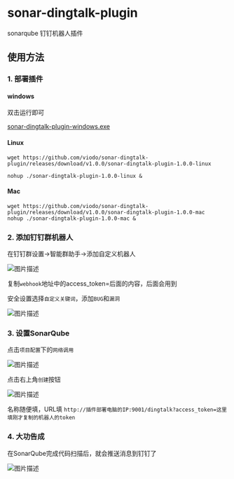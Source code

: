 # sonar-dingtalk-plugin

sonarqube 钉钉机器人插件

## 使用方法

### 1. 部署插件

#### windows

双击运行即可

[sonar-dingtalk-plugin-windows.exe](https://github.com/viodo/sonar-dingtalk-plugin/releases/download/v1.0.0/sonar-dingtalk-plugin-1.0.0-windows.exe)

#### Linux

```
wget https://github.com/viodo/sonar-dingtalk-plugin/releases/download/v1.0.0/sonar-dingtalk-plugin-1.0.0-linux

nohup ./sonar-dingtalk-plugin-1.0.0-linux &
```
#### Mac

```shell
wget https://github.com/viodo/sonar-dingtalk-plugin/releases/download/v1.0.0/sonar-dingtalk-plugin-1.0.0-mac
nohup ./sonar-dingtalk-plugin-1.0.0-mac &
```

### 2. 添加钉钉群机器人

在钉钉群设置->智能群助手->添加自定义机器人

![图片描述](https://i.niupic.com/images/2020/10/29/8VEc.jpg)

复制`webhook`地址中的access_token=后面的内容，后面会用到

安全设置选择`自定义关键词`，添加`BUG`和`漏洞`

![图片描述](https://i.niupic.com/images/2020/10/29/8VFN.jpg)

### 3. 设置SonarQube

点击`项目配置`下的`网络调用`

![图片描述](https://i.niupic.com/images/2020/10/29/8VFP.jpg)

点击右上角`创建`按钮

![图片描述](https://i.niupic.com/images/2020/10/29/8VFR.jpg)

名称随便填，URL填 `http://插件部署电脑的IP:9001/dingtalk?access_token=这里填刚才复制的机器人的token`

### 4. 大功告成

在SonarQube完成代码扫描后，就会推送消息到钉钉了

![图片描述](https://i.niupic.com/images/2020/10/29/8VG3.jpg)